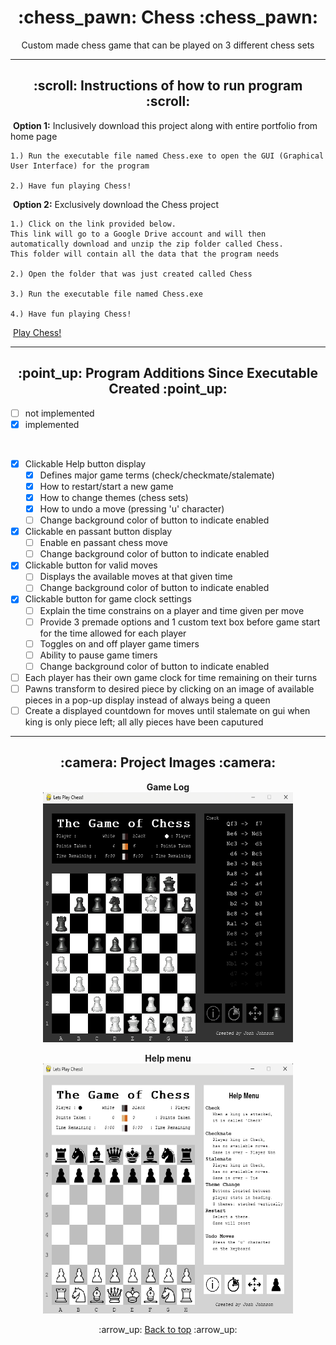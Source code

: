 <h1 align='center'>:chess_pawn: Chess :chess_pawn:</h1>
<p align='center'>
    Custom made chess game that can be played on 3 different chess sets
</p>

---
<!-- instruction section -->
<h2 align='center'>:scroll: Instructions of how to run program :scroll:</h2>
    
&nbsp;**Option 1:** Inclusively download this project along with entire portfolio from home page

    1.) Run the executable file named Chess.exe to open the GUI (Graphical User Interface) for the program

    2.) Have fun playing Chess!

&nbsp;**Option 2:** Exclusively download the Chess project

    1.) Click on the link provided below. 
    This link will go to a Google Drive account and will then automatically download and unzip the zip folder called Chess. 
    This folder will contain all the data that the program needs

    2.) Open the folder that was just created called Chess

    3.) Run the executable file named Chess.exe

    4.) Have fun playing Chess!
&nbsp;<a href="https://drive.google.com/file/d/1wSiQ92ElvD-ROAYk44QLolnZ_bJKa0yu/view?usp=drive_web">Play Chess!</a>

---
<h2 align='center'>:point_up: Program Additions Since Executable Created :point_up:</h2>

- [ ] not implemented 
- [x] implemented

<br>

- [x] Clickable Help button display
    - [x] Defines major game terms (check/checkmate/stalemate)
    - [x] How to restart/start a new game
    - [x] How to change themes (chess sets)
    - [x] How to undo a move (pressing 'u' character)
    - [ ] Change background color of button to indicate enabled
- [x] Clickable en passant button display
    - [ ] Enable en passant chess move
    - [ ] Change background color of button to indicate enabled
- [x] Clickable button for valid moves
    - [ ] Displays the available moves at that given time
    - [ ] Change background color of button to indicate enabled
- [x] Clickable button for game clock settings
    - [ ] Explain the time constrains on a player and time given per move
    - [ ] Provide 3 premade options and 1 custom text box before game start for the time allowed for each player
    - [ ] Toggles on and off player game timers
    - [ ] Ability to pause game timers
    - [ ] Change background color of button to indicate enabled
- [ ] Each player has their own game clock for time remaining on their turns
- [ ] Pawns transform to desired piece by clicking on an image of available pieces in a pop-up display instead of always being a queen
- [ ] Create a displayed countdown for moves until stalemate on gui when king is only piece left; all ally pieces have been caputured
---
<h2 align='center'>:camera: Project Images :camera:</h2>
<div align='center'>

**Game Log**<br>
<img width="400" height="400" alt="Game Log" src="Project_Images/Game_Log.png">

**Help menu**<br>
<img width="400" height="400" alt="Help Menu" src="Project_Images/Help_Menu.png">
</div>

<!-- footer section -->
<div align='center'>
    <p>:arrow_up: <a href="#chess_pawn-Chess-chess_pawn">Back to top</a> :arrow_up:</p>
</div>
